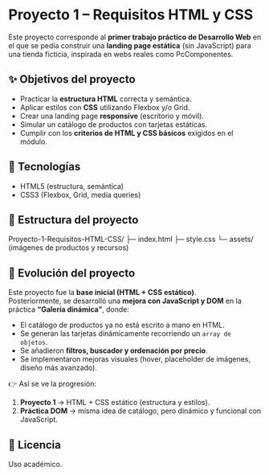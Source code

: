 # Proyecto 1 – Requisitos HTML y CSS

Este proyecto corresponde al **primer trabajo práctico de Desarrollo Web** en el que se pedía construir una **landing page estática** (sin JavaScript) para una tienda ficticia, inspirada en webs reales como PcComponentes.

## ✨ Objetivos del proyecto
- Practicar la **estructura HTML** correcta y semántica.
- Aplicar estilos con **CSS** utilizando Flexbox y/o Grid.
- Crear una landing page **responsive** (escritorio y móvil).
- Simular un catálogo de productos con tarjetas estáticas.
- Cumplir con los **criterios de HTML y CSS básicos** exigidos en el módulo.

## 🧩 Tecnologías
- HTML5 (estructura, semántica)
- CSS3 (Flexbox, Grid, media queries)

## 📁 Estructura del proyecto
Proyecto-1-Requisitos-HTML-CSS/
├─ index.html
├─ style.css
└─ assets/ (imágenes de productos y recursos)
## 🔮 Evolución del proyecto
Este proyecto fue la **base inicial (HTML + CSS estático)**.  
Posteriormente, se desarrolló una **mejora con JavaScript y DOM** en la práctica **“Galería dinámica”**, donde:
- El catálogo de productos ya no está escrito a mano en HTML.
- Se generan las tarjetas dinámicamente recorriendo un `array de objetos`.
- Se añadieron **filtros, buscador y ordenación por precio**.
- Se implementaron mejoras visuales (hover, placeholder de imágenes, diseño más avanzado).

👉 Así se ve la progresión:
1. **Proyecto 1** → HTML + CSS estático (estructura y estilos).
2. **Práctica DOM** → misma idea de catálogo, pero dinámico y funcional con JavaScript.

## 📜 Licencia
Uso académico.
